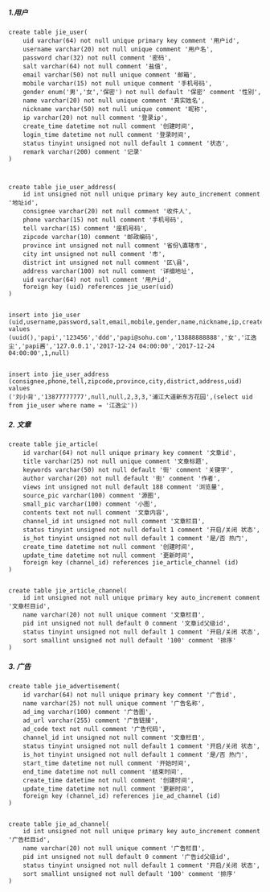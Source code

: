 ##### 1.用户

	create table jie_user(
		uid varchar(64) not null unique primary key comment '用户id',
		username varchar(20) not null unique comment '用户名',
		password char(32) not null comment '密码',
		salt varchar(64) not null comment '盐值',
		email varchar(50) not null unique comment '邮箱',
		mobile varchar(15) not null unique comment '手机号码',
		gender enum('男','女','保密') not null default '保密' comment '性别',
		name varchar(20) not null unique comment '真实姓名',
		nickname varchar(50) not null unique comment '昵称',
		ip varchar(20) not null comment '登录ip',
		create_time datetime not null comment '创建时间',
		login_time datetime not null comment '登录时间',
		status tinyint unsigned not null default 1 comment '状态',
		remark varchar(200) comment '记录'
	)



	create table jie_user_address(
		id int unsigned not null unique primary key auto_increment comment '地址id',
		consignee varchar(20) not null comment '收件人', 
		phone varchar(15) not null comment '手机号码',
		tell varchar(15) comment '座机号码',
		zipcode varchar(10) comment '邮政编码',
		province int unsigned not null comment '省份\直辖市',
		city int unsigned not null comment '市',
		district int unsigned not null comment '区\县',
		address varchar(100) not null comment '详细地址',
		uid varchar(64) not null comment '用户id',
		foreign key (uid) references jie_user(uid)
	)


	insert into jie_user (uid,username,password,salt,email,mobile,gender,name,nickname,ip,create_time,login_time,status,remark)
	values 
	(uuid(),'papi','123456','ddd','papi@sohu.com','13888888888','女','江逸尘','papi酱','127.0.0.1','2017-12-24 04:00:00','2017-12-24 04:00:00',1,null)

	
	insert into jie_user_address (consignee,phone,tell,zipcode,province,city,district,address,uid)
	values 
	('刘小背','13877777777',null,null,2,3,3,'浦江大道新东方花园',(select uid from jie_user where name = '江逸尘'))



##### 2. 文章

	create table jie_article(
		id varchar(64) not null unique primary key comment '文章id',
		title varchar(25) not null unique comment '文章标题',
		keywords varchar(50) not null default '街' comment '关键字',
		author varchar(20) not null default '街' comment '作者',
		views int unsigned not null default 188 comment '浏览量',
		source_pic varchar(100) comment '源图',
		small_pic varchar(100) comment '小图',
		contents text not null comment '文章内容',
		channel_id int unsigned not null comment '文章栏目',
		status tinyint unsigned not null default 1 comment '开启/关闭 状态',
		is_hot tinyint unsigned not null default 1 comment '是/否 热门',
		create_time datetime not null comment '创建时间',
		update_time datetime not null comment '更新时间',
		foreign key (channel_id) references jie_article_channel (id)
	)


	create table jie_article_channel(
		id int unsigned not null unique primary key auto_increment comment '文章栏目id',
		name varchar(20) not null unique comment '文章栏目',
		pid int unsigned not null default 0 comment '文章id父级id',
		status tinyint unsigned not null default 1 comment '开启/关闭 状态',
		sort smallint unsigned not null default '100' comment '排序'
	)
	
##### 3. 广告

	create table jie_advertisement(
		id varchar(64) not null unique primary key comment '广告id',
		name varchar(25) not null unique comment '广告名称',
		ad_img varchar(100) comment '广告图',
		ad_url varchar(255) comment '广告链接',
		ad_code text not null comment '广告代码',
		channel_id int unsigned not null comment '文章栏目',
		status tinyint unsigned not null default 1 comment '开启/关闭 状态',
		is_hot tinyint unsigned not null default 1 comment '是/否 热门',
		start_time datetime not null comment '开始时间',
		end_time datetime not null comment '结束时间',
		create_time datetime not null comment '创建时间',
		update_time datetime not null comment '更新时间',
		foreign key (channel_id) references jie_ad_channel (id)
	)


	create table jie_ad_channel(
		id int unsigned not null unique primary key auto_increment comment '广告栏目id',
		name varchar(20) not null unique comment '广告栏目',
		pid int unsigned not null default 0 comment '广告id父级id',
		status tinyint unsigned not null default 1 comment '开启/关闭 状态',
		sort smallint unsigned not null default '100' comment '排序'
	)
	
